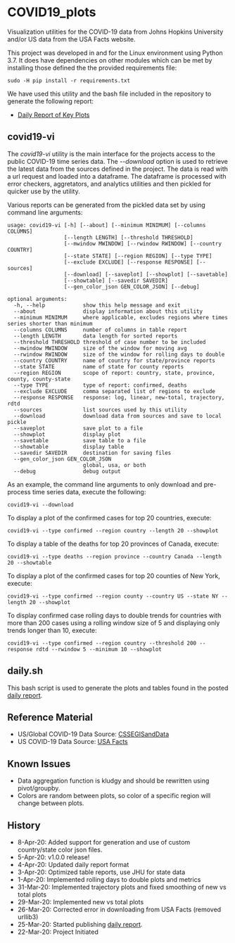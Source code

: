 # COVID19_plots
Visualization utilities for the COVID-19 data from Johns Hopkins University and/or US data
from the USA Facts website.

This project was developed in and for the Linux environment using Python 3.7.  It does
have dependencies on other modules which can be met by installing those defined the the
provided requirements file:
```
sudo -H pip install -r requirements.txt
```
We have used this utility and the bash file included in the repository to generate the following report:
* [Daily Report of Key Plots](https://github.com/natalyalangford/COVID19_plots/blob/master/daily_report/REPORT.md)

## covid19-vi
The *covid19-vi* utility is the main interface for the projects access to the public COVID-19
time series data.  The *--download* option is used to retrieve the latest data from the
sources defined in the project. The data is read with a url request and loaded into a
dataframe.  The dataframe is processed with error checkers, aggretators, and analytics
utilities and then pickled for quicker use by the utility.

Various reports can be generated from the pickled data set by using command line arguments:
```
usage: covid19-vi [-h] [--about] [--minimum MINIMUM] [--columns COLUMNS]
                  [--length LENGTH] [--threshold THRESHOLD]
                  [--mwindow MWINDOW] [--rwindow RWINDOW] [--country COUNTRY]
                  [--state STATE] [--region REGION] [--type TYPE]
                  [--exclude EXCLUDE] [--response RESPONSE] [--sources]
                  [--download] [--saveplot] [--showplot] [--savetable]
                  [--showtable] [--savedir SAVEDIR]
                  [--gen_color_json GEN_COLOR_JSON] [--debug]

optional arguments:
  -h, --help            show this help message and exit
  --about               display information about this utility
  --minimum MINIMUM     where applicable, excludes regions where times series shorter than minimum
  --columns COLUMNS     number of columns in table report
  --length LENGTH       data length for sorted reports
  --threshold THRESHOLD threshold of case number to be included
  --mwindow MWINDOW     size of the window for moving avg
  --rwindow RWINDOW     size of the window for rolling days to double
  --country COUNTRY     name of country for state/province reports
  --state STATE         name of state for county reports
  --region REGION       scope of report: country, state, province, county, county-state
  --type TYPE           type of report: confirmed, deaths
  --exclude EXCLUDE     comma separated list of regions to exclude
  --response RESPONSE   response: log, linear, new-total, trajectory, rdtd
  --sources             list sources used by this utility
  --download            download data from sources and save to local pickle
  --saveplot            save plot to a file
  --showplot            display plot
  --savetable           save table to a file
  --showtable           display table
  --savedir SAVEDIR     destination for saving files
  --gen_color_json GEN_COLOR_JSON
                        global, usa, or both
  --debug               debug output
```
As an example, the command line arguments to only download and pre-process time series data, execute
the following:
```shell script
covid19-vi --download
```
To display a plot of the confirmed cases for top 20 countries, execute:
```shell script
covid19-vi --type confirmed --region country --length 20 --showplot
```
To display a table of the deaths for top 20 provinces of Canada, execute:
```shell script
covid19-vi --type deaths --region province --country Canada --length 20 --showtable
```
To display a plot of the confirmed cases for top 20 counties of New York, execute:
```shell script
covid19-vi --type confirmed --region county --country US --state NY --length 20 --showplot
```
To display confirmed case rolling days to double trends for countries with more than 200 cases
using a rolling window size of 5 and displaying only trends longer than 10, execute:
```shell script
covid19-vi --type confirmed --region country --threshold 200 --response rdtd --rwindow 5 --minimum 10 --showplot
```

## daily.sh
This bash script is used to generate the plots and tables found in the posted
[daily report](https://github.com/natalyalangford/COVID19_plots/blob/master/daily_report/REPORT.md).

## Reference Material
* US/Global COVID-19 Data Source:
[CSSEGISandData](https://github.com/CSSEGISandData/COVID-19/tree/master/csse_covid_19_data)
* US COVID-19 Data Source:
[USA Facts](https://usafacts.org/issues/coronavirus/)

## Known Issues
* Data aggregation function is kludgy and should be rewritten using pivot/groupby.
* Colors are random between plots, so color of a specific region will change between plots.

## History
*  8-Apr-20: Added support for generation and use of custom country/state color json files.
*  5-Apr-20: v1.0.0 release!
*  4-Apr-20: Updated daily report format
*  3-Apr-20: Optimized table reports, use JHU for state data
*  1-Apr-20: Implemented rolling days to double plots and metrics
* 31-Mar-20: Implemented trajectory plots and fixed smoothing of new vs total plots
* 29-Mar-20: Implemented new vs total plots
* 26-Mar-20: Corrected error in downloading from USA Facts (removed urllib3)
* 25-Mar-20: Started publishing
[daily report](https://github.com/natalyalangford/COVID19_plots/blob/master/daily_report/REPORT.md).
* 22-Mar-20: Project Initiated
